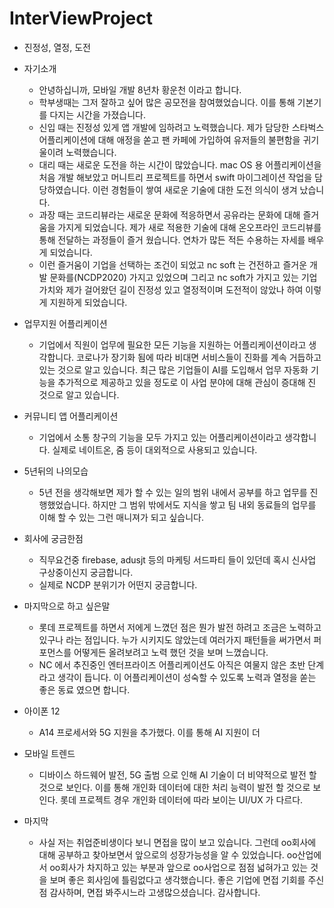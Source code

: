 # InterViewProject

* 진정성, 열정, 도전

* 자기소개
  * 안녕하십니까, 모바일 개발 8년차 황운천 이라고 합니다. 
  * 학부생때는 그저 잘하고 싶어 많은 공모전을 참여했었습니다. 이를 통해 기본기를 다지는 시간을 가졌습니다.
  * 신입 때는 진정성 있게 앱 개발에 임하려고 노력했습니다. 제가 담당한 스타벅스 어플리케이션에 대해 애정을 쏟고 팬 카페에 가입하여 유저들의 불편함을 귀기울이려 노력했습니다. 
  * 대리 때는 새로운 도전을 하는 시간이 많았습니다. mac OS 용 어플리케이션을 처음 개발 해보았고 머니트리 프로젝트를 하면서 swift 마이그레이션 작업을 담당하였습니다. 이런 경험들이 쌓여 새로운 기술에 대한 도전 의식이 생겨 났습니다.
  * 과장 때는 코드리뷰라는 새로운 문화에 적응하면서 공유라는 문화에 대해 즐거움을 가지게 되었습니다. 제가 새로 적용한 기술에 대해 온오프라인 코드리뷰를 통해 전달하는 과정들이 즐거 웠습니다. 연차가 많든 적든 수용하는 자세를 배우게 되었습니다.
  * 이런 즐거움이 기업을 선택하는 조건이 되었고 nc soft 는 건전하고 즐거운 개발 문화를(NCDP2020) 가지고 있었으며 그리고 nc soft가 가지고 있는 기업 가치와 제가 걸어왔던 길이 진정성 있고 열정적이며 도전적이 않았나 하여 이렇게 지원하게 되었습니다.

* 업무지원 어플리케이션
  * 기업에서 직원이 업무에 필요한 모든 기능을 지원하는 어플리케이션이라고 생각합니다. 코로나가 장기화 됨에 따라 비대면 서비스들이 진화를 계속 거듭하고 있는 것으로 알고 있습니다. 최근 많은 기업들이 AI를 도입해서 업무 자동화 기능을 추가적으로 제공하고 있을 정도로 이 사업 분야에 대해 관심이 증대해 진 것으로 알고 있습니다.
  
* 커뮤니티 앱 어플리케이션
  * 기업에서 소통 창구의 기능을 모두 가지고 있는 어플리케이션이라고 생각합니다. 실제로 네이트온, 줌 등이 대외적으로 사용되고 있습니다.
  
* 5년뒤의 나의모습
  * 5년 전을 생각해보면 제가 할 수 있는 일의 범위 내에서 공부를 하고 업무를 진행했었습니다. 하지만 그 범위 밖에서도 지식을 쌓고 팀 내외 동료들의 업무를 이해 할 수 있는 그런 매니져가 되고 싶습니다.
  
  
* 회사에 궁금한점
  * 직무요건중 firebase, adusjt 등의 마케팅 서드파티 들이 있던데 혹시 신사업 구상중이신지 궁금합니다.
  * 실제로 NCDP 분위기가 어떤지 궁금합니다.

* 마지막으로 하고 싶은말
  * 롯데 프로젝트를 하면서 저에게 느꼈던 점은 뭔가 발전 하려고 조금은 노력하고 있구나 라는 점입니다. 누가 시키지도 않았는데 여러가지 패턴들을 써가면서 퍼포먼스를 어떻게든 올려보려고 노력 했던 것을 보며 느꼈습니다.
  * NC 에서 추진중인 엔터프라이즈 어플리케이션도 아직은 여물지 않은 초반 단계라고 생각이 듭니다. 이 어플리케이션이 성숙할 수 있도록 노력과 열정을 쏟는 좋은 동료 였으면 합니다.

* 아이폰 12
  * A14 프로세서와 5G 지원을 추가했다. 이를 통해 AI 지원이 더 

* 모바일 트렌드
  * 디바이스 하드웨어 발전, 5G 출범 으로 인해 AI 기술이 더 비약적으로 발전 할 것으로 보인다. 이를 통해 개인화 데이터에 대한 처리 능력이 발전 할 것으로 보인다. 롯데 프로젝트 경우 개인화 데이터에 따라 보이는 UI/UX 가 다르다.

* 마지막
  * 사실 저는 취업준비생이다 보니 면접을 많이 보고 있습니다. 그런데 oo회사에 대해 공부하고 찾아보면서 앞으로의 성장가능성을 알 수 있었습니다. oo산업에서 oo회사가 차지하고 있는 부분과 앞으로 oo사업으로 점점 넓혀가고 있는 것을 보며 좋은 회사임에 틀림없다고 생각했습니다. 좋은 기업에 면접 기회를 주신점 감사하며, 면접 봐주시느라 고생많으셨습니다. 감사합니다.
